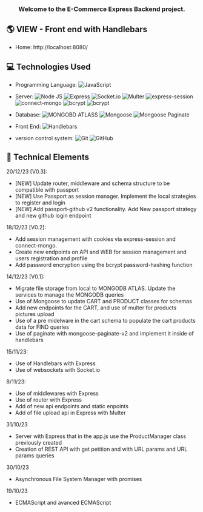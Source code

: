 <h3 align="center">
Welcome to the E-Commerce Express Backend project. 
</h3>

## 🌎 VIEW - Front end with Handlebars

- Home: http://localhost:8080/

## 💻 Technologies Used
- Programming Language: 
![JavaScript](https://img.shields.io/badge/javascript-JavaScript-brightgreen?logo=javascript&logoColor=F7DF1E&label=%20&labelColor=black&color=F7DF1E)



- Server: 
![Node JS](https://img.shields.io/badge/nodedotjs-Node_Js-brightgreen?logo=nodedotjs&logoColor=339933&label=%20&labelColor=black&color=339933)
![Express](https://img.shields.io/badge/express-Express-brightgreen?logo=express&logoColor=000000&label=%20&labelColor=white&color=000000)
![Socket.io](https://img.shields.io/badge/socketdotio-socket.io-brightgreen?logo=socketdotio&logoColor=010101&label=%20&labelColor=white&color=010101)
![Multer](https://img.shields.io/badge/Multer-Multer-brightgreen?logo=Multer&logoColor=010101&label=%20&labelColor=010101&color=010101)
![express-session](https://img.shields.io/badge/expresssession-express_session-brightgreen?logo=Multer&logoColor=010101&label=%20&labelColor=010101&color=010101)
![connect-mongo](https://img.shields.io/badge/connectmongo-connect_mongo-brightgreen?logo=Multer&logoColor=010101&label=%20&labelColor=010101&color=010101)
![bcrypt](https://img.shields.io/badge/bcrypt-bcrypt-brightgreen?logo=Multer&logoColor=010101&label=%20&labelColor=010101&color=010101)
![bcrypt](https://img.shields.io/badge/passport-passport-brightgreen?logo=passport&logoColor=34E27A&label=%20&labelColor=010101&color=34E27A)

- Database: 
![MONGOBD ATLASS](https://img.shields.io/badge/mongodb-MongoBD_Atlas-brightgreen?logo=mongodb&logoColor=47A248&label=%20&labelColor=black&color=47A248)
![Mongoose](https://img.shields.io/badge/mongoose-Mongoose-brightgreen?logo=mongoose&logoColor=880000&label=%20&labelColor=black&color=880000)
![Mongoose Paginate](https://img.shields.io/badge/MongoosePaginate-Mongoose_Paginate_V2-brightgreen?logo=MongoosePaginate&logoColor=880000&label=%20&labelColor=880000&color=880000)

- Front End: 
![Handlebars](https://img.shields.io/badge/handlebarsdotjs-Handlebars-brightgreen?logo=handlebarsdotjs&logoColor=000000&label=%20&labelColor=white&color=000000)

- version control system: 
![Git](https://img.shields.io/badge/git-Git-brightgreen?logo=git&logoColor=F05032&label=%20&labelColor=black&color=F05032)
![GitHub](https://img.shields.io/badge/github-GitHub-brightgreen?logo=github&logoColor=white&label=%20&labelColor=black&color=181717)

## 💼 Technical Elements

20/12/23 [V0.3]:
- [NEW] Update router, middleware and schema structure to be compatible with passport
- [NEW] Use Passport as session manager. Implement the local strategies to register and login
- [NEW] Add passport-github v2 functionality. Add New passport strategy and new github login endpoint


18/12/23 [V0.2]:
- Add session management with cookies via express-session and connect-mongo.
- Create new endpoints on API and WEB for session management and users registration and profile
- Add password encryption using the bcrypt password-hashing function

14/12/23 [V0.1]:

- Migrate file storage from local to MONGODB ATLAS. Update the services to manage the MONGODB queries
- Use of Mongoose to update CART and PRODUCT classes for schemas
- Add new endpoints for the CART, and use of multer for products pictures upload
- Use of a pre midelware in the cart schema to populate the cart products data for FIND queries
- Use of paginate with mongoose-paginate-v2 and implement it inside of handlebars

15/11/23:

- Use of Handlebars with Express
- Use of websockets with Socket.io

8/11/23:
- Use of middlewares with Express
- Use of router with Express
- Add of new api endpoints and static enpoints
- Add of file upload api in Express with Multer

31/10/23
- Server with Express that in the app.js use the ProductManager class previously created
- Creation of REST API with get petition and with URL params and URL params queries

30/10/23
- Asynchronous File System Manager with promises

19/10/23
- ECMAScript and avanced ECMAScript





